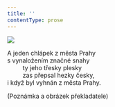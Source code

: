 ```yaml
---
title: ''
contentType: prose
---
```


![](../Images/008.jpg)

A jeden chlápek z města Prahy  
s vynaložením značné snahy  
         ty jeho třesky plesky  
         zas přepsal hezky česky,  
i když byl vyhnán z města Prahy.

(Poznámka a obrázek překladatele)
